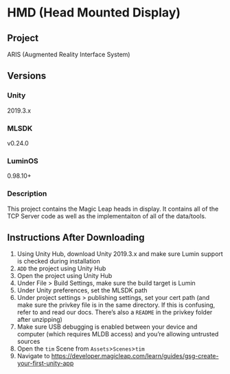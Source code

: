# HMD (Head Mounted Display) 

## Project

ARIS (Augmented Reality Interface System)

## Versions

### Unity

2019.3.x

### MLSDK

v0.24.0

### LuminOS

0.98.10+

### Description

This project contains the Magic Leap heads in display. It contains all of the TCP Server code as well
as the implementaiton of all of the data/tools. 

## Instructions After Downloading

1) Using Unity Hub, download Unity 2019.3.x and make sure Lumin support is checked during installation
2) `ADD` the project using Unity Hub
3) Open the project using Unity Hub
4) Under File > Build Settings, make sure the build target is Lumin
5) Under Unity preferences, set the MLSDK path
6) Under project settings > publishing settings, set your cert path (and make sure the privkey file is in the same directory. If this is confusing, refer to and read our docs. There’s also a `README` in the privkey folder after unzipping)
7) Make sure USB debugging is enabled between your device and computer (which requires MLDB access) and you’re allowing untrusted sources
8) Open the `tim` Scene from `Assets`>`Scenes`>`tim`
9) Navigate to https://developer.magicleap.com/learn/guides/gsg-create-your-first-unity-app
